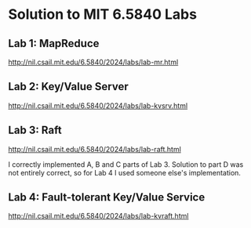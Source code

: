 # Solution to MIT 6.5840 Labs

## Lab 1: MapReduce
http://nil.csail.mit.edu/6.5840/2024/labs/lab-mr.html

## Lab 2: Key/Value Server
http://nil.csail.mit.edu/6.5840/2024/labs/lab-kvsrv.html

## Lab 3: Raft
http://nil.csail.mit.edu/6.5840/2024/labs/lab-raft.html

I correctly implemented A, B and C parts of Lab 3. Solution to part D was not entirely correct, so for Lab 4 I used someone else's implementation.

##  Lab 4: Fault-tolerant Key/Value Service
http://nil.csail.mit.edu/6.5840/2024/labs/lab-kvraft.html
